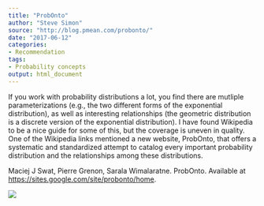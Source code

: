 ```yaml
---
title: "ProbOnto"
author: "Steve Simon"
source: "http://blog.pmean.com/probonto/"
date: "2017-06-12"
categories:
- Recommendation
tags:
- Probability concepts
output: html_document
---
```


If you work with probability distributions a lot, you find there are
mutliple parameterizations (e.g., the two different forms of the
exponential distribution), as well as interesting relationships (the
geometric distribution is a discrete version of the exponential
distribution). I have found Wikipedia to be a nice guide for some of
this, but the coverage is uneven in quality. One of the Wikipedia links
mentioned a new website, ProbOnto, that offers a systematic and
standardized attempt to catalog every important probability distribution
and the relationships among these distributions.

<!---More--->

Maciej J Swat, Pierre Grenon, Sarala Wimalaratne. ProbOnto. Available at
<https://sites.google.com/site/probonto/home>.

![](http://www.pmean.com/new-images/17/probonto01.png)




